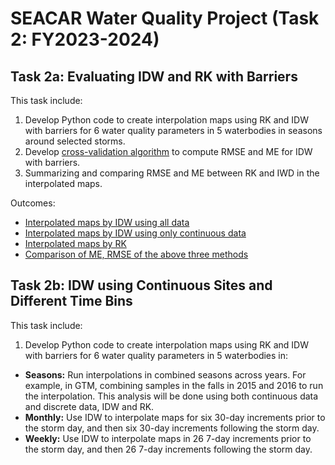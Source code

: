 # SEACAR Water Quality Project (Task 2: FY2023-2024)

## Task 2a: Evaluating IDW and RK with Barriers

This task include:
1.	Develop Python code to create interpolation maps using RK and IDW with barriers for 6 water quality parameters in 5 waterbodies in seasons around selected storms.
2.	Develop [cross-validation algorithm](https://github.com/qiang-yi/SEACAR_WQ_Task2/blob/master/IDW_Analysis.ipynb) to compute RMSE and ME for IDW with barriers.
3.	Summarizing and comparing RMSE and ME between RK and IWD in the interpolated maps.

Outcomes:
-	[Interpolated maps by IDW using all data](https://usf.box.com/s/pumjyw0qz8qg323057h0o7w0ie8u9yy6)
-	[Interpolated maps by IDW using only continuous data](https://usf.box.com/s/b99xo8qev4l48km9k8a971l4aqa04tbe)
- [Interpolated maps by RK]()
- [Comparison of ME, RMSE of the above three methods]()


## Task 2b: IDW using Continuous Sites and Different Time Bins

This task include:
1.	Develop Python code to create interpolation maps using RK and IDW with barriers for 6 water quality parameters in 5 waterbodies in:
  - **Seasons:** Run interpolations in combined seasons across years. For example, in GTM, combining samples in the falls in 2015 and 2016 to run the interpolation. This analysis will be done using both continuous data and discrete data, IDW and RK.
  - **Monthly:** Use IDW to interpolate maps for six 30-day increments prior to the storm day, and then six 30-day increments following the storm day.
  - **Weekly:** Use IDW to interpolate maps in 26 7-day increments prior to the storm day, and then 26 7-day increments following the storm day.
